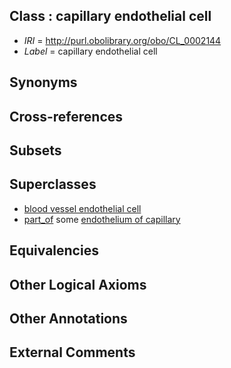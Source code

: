 
## Class : capillary endothelial cell

 * *IRI* = http://purl.obolibrary.org/obo/CL_0002144
 * *Label* = capillary endothelial cell

## Synonyms


## Cross-references


## Subsets


## Superclasses

 * [blood vessel endothelial cell](../../CL/71/CL_0000071.md)
 * [part_of](../../BFO/50/BFO_0000050.md) some [endothelium of capillary](../../UBERON/15/UBERON_0001915.md)

## Equivalencies


## Other Logical Axioms


## Other Annotations


## External Comments

